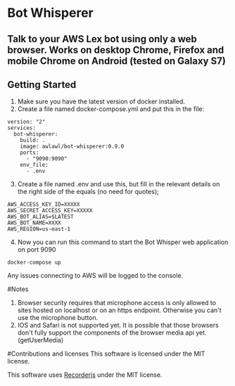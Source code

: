 # Bot Whisperer
## Talk to your AWS Lex bot using only a web browser. Works on desktop Chrome, Firefox and mobile Chrome on Android (tested on Galaxy S7)

## Getting Started

1. Make sure you have the latest version of docker installed.
2. Create a file named docker-compose.yml and put this in the file:

```
version: "2"
services:
  bot-whisperer:
    build: .
    image: awlawl/bot-whisperer:0.9.0
    ports:
      - "9090:9090"
    env_file:
      - .env
```

3. Create a file named .env and use this, but fill in the relevant details on the right side of the equals (no need for quotes);

```
AWS_ACCESS_KEY_ID=XXXXX
AWS_SECRET_ACCESS_KEY=XXXXX
AWS_BOT_ALIAS=$LATEST
AWS_BOT_NAME=XXXX
AWS_REGION=us-east-1
```

4. Now you can run this command to start the Bot Whisper web application on port 9090
```
docker-compose up
```

Any issues connecting to AWS will be logged to the console.

#Notes
1. Browser security requires that microphone access is only allowed to sites hosted on localhost or on an https endpoint. Otherwise you can't use the microphone button.
2. IOS and Safari is not supported yet. It is possible that those browsers don't fully support the components of the browser media api yet. (getUserMedia)

#Contributions and licenses
This software is licensed under the MIT license.

This software uses [Recorderjs](https://github.com/mattdiamond/Recorderjs) under the MIT license.
